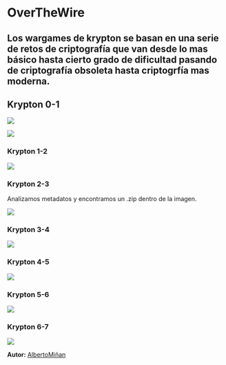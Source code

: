 # OverTheWire
    
## Los wargames de krypton se basan en una serie de retos de criptografía que van desde lo mas básico hasta cierto grado de dificultad pasando de criptografía obsoleta hasta criptogrfía mas moderna.


  
  
## Krypton 0-1

  
  ![](https://github.com/albertominan/WriteUps/blob/21a2eea56521c2b9de1e5792e67d8c4a8b23b23d/Criptograf%C3%ADa/OverTheWire/Krypton/Capturas/krypton1sol.png)

  ![](https://github.com/albertominan/WriteUps/blob/21a2eea56521c2b9de1e5792e67d8c4a8b23b23d/Criptograf%C3%ADa/OverTheWire/Krypton/Capturas/krypton0sol.png)



### Krypton 1-2
    
    
  ![](https://github.com/albertominan/WriteUps/blob/21a2eea56521c2b9de1e5792e67d8c4a8b23b23d/Criptograf%C3%ADa/OverTheWire/Krypton/Capturas/krypton1sol.png)
  
  
  
### Krypton 2-3


Analizamos metadatos y encontramos un .zip dentro de la imagen. 


![](https://github.com/albertominan/WriteUps/blob/21a2eea56521c2b9de1e5792e67d8c4a8b23b23d/Criptograf%C3%ADa/OverTheWire/Krypton/Capturas/krypton1sol.png)



### Krypton 3-4
    
    
  ![](https://github.com/albertominan/WriteUps/blob/21a2eea56521c2b9de1e5792e67d8c4a8b23b23d/Criptograf%C3%ADa/OverTheWire/Krypton/Capturas/krypton1sol.png)


### Krypton 4-5
    
    
  ![](https://github.com/albertominan/WriteUps/blob/21a2eea56521c2b9de1e5792e67d8c4a8b23b23d/Criptograf%C3%ADa/OverTheWire/Krypton/Capturas/krypton1sol.png)


### Krypton 5-6
    
    
  ![](https://github.com/albertominan/WriteUps/blob/21a2eea56521c2b9de1e5792e67d8c4a8b23b23d/Criptograf%C3%ADa/OverTheWire/Krypton/Capturas/krypton1sol.png)


### Krypton 6-7
    
    
  ![](https://github.com/albertominan/WriteUps/blob/21a2eea56521c2b9de1e5792e67d8c4a8b23b23d/Criptograf%C3%ADa/OverTheWire/Krypton/Capturas/krypton1sol.png)


**Autor:** [AlbertoMiñan](https://github.com/albertominan)
